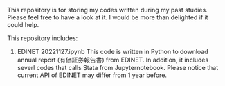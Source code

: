 This repository is for storing my codes written during my past studies.
Please feel free to have a look at it. I would be more than delighted if it could help.

This repository includes:
1. EDINET 20221127.ipynb
   This code is written in Python to download annual report (有価証券報告書) from EDINET. In addition, it includes severl codes that calls Stata from Jupyternotebook.
   Please notice that current API of EDINET may differ from 1 year before.
